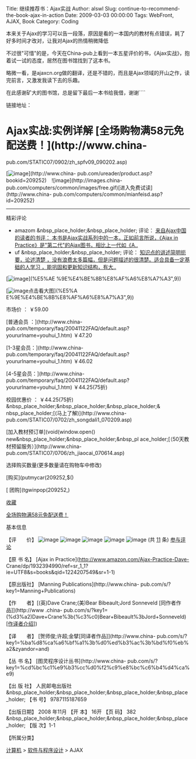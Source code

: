 Title: 继续推荐书：Ajax实战
Author: alswl
Slug: continue-to-recommend-the-book-ajax-in-action
Date: 2009-03-03 00:00:00
Tags: WebFront, AJAX, Book
Category: Coding

本来关于Ajax的学习可以告一段落，原因是看的一本国内的教材有点错误，耗了好多时间才改对，让我对Ajax的热情稍微降低

不过很"可惜"的是，今天在China-pub上看到一本五星评价的书，《Ajax实战》，抱着试一试的态度，居然在图书馆找到了这本书。

略微一看，是ajaxcn.org做的翻译，还是不错的，而且是Ajax领域的开山之作，读完前言，又激发我读下去的乐趣。

在此感谢矿大的图书馆，总是留下最后一本书给我借，谢谢````

链接地址：

# Ajax实战:实例详解 [全场购物满58元免配送费！](http://www.china-
pub.com/STATIC07/0902/zh_spfv09_090202.asp)

[![image](https://ohsolnxaa.qnssl.com/upload_dropbox/200903/icon_dzs.gif)](http://www.china-
pub.com/ureader/product.asp?bookid=209252)　![image](http://images.china-
pub.com/computers/common/images/free.gif)[进入免费试读](http://www.china-
pub.com/computers/common/mianfeisd.asp?id=209252)

* * *

  

精彩评论

  * amazom &nbsp_place_holder;&nbsp_place_holder; 评论： [来自Ajax中国的读者的书评： 本书是Ajax实战系列中的一本，正如前言所说，《Ajax in Practice》是"第二代"的Ajax图书，相比上一代如《A..](http://www.china-pub.com/member/bookpinglun/viewpinglun.asp?id=209252&gid=1)
  * uf &nbsp_place_holder;&nbsp_place_holder; 评论： [知识点的讲述简明扼要，论述清楚 ，没有浪费太多篇幅，但是问题描述的很清楚。适合具备一定基础的人学习 ，能巩固和更新知识结构，有大..](http://www.china-pub.com/member/bookpinglun/viewpinglun.asp?id=209252&gid=1)

[![image](https://ohsolnxaa.qnssl.com/upload_dropbox/200903/zcover.jpg)](%E5%AE
%9E%E4%BE%8B%E8%AF%A6%E8%A7%A3",9))

[![image](https://ohsolnxaa.qnssl.com/upload_dropbox/200903/zoom.gif)点击看大图](%E5%A
E%9E%E4%BE%8B%E8%AF%A6%E8%A7%A3",9))

市场价 ： ￥59.00

[普通会员 ：](http://www.china-
pub.com/temporary/faq/20041122FAQ/default.asp?yoururlname=youhui_1.htm) ￥47.20

[1-3星会员：](http://www.china-
pub.com/temporary/faq/20041122FAQ/default.asp?yoururlname=youhui_1.htm) ￥46.02

[4-5星会员：](http://www.china-
pub.com/temporary/faq/20041122FAQ/default.asp?yoururlname=youhui_1.htm)
￥44.25(75折)

校园优惠价 ： ￥44.25(75折) &nbsp_place_holder;&nbsp_place_holder;&nbsp_place_holder;&
nbsp_place_holder;[(马上了解)](http://www.china-
pub.com/STATIC07/0702/zh_songdali1_070209.asp)

[加入教材预订单](void(window.open() new&nbsp_place_holder;&nbsp_place_holder;&nbsp_pl
ace_holder;[（50天教材预留服务）](http://www.china-
pub.com/STATIC07/0706/zh_jiaocai_070614.asp)

  

选择购买数量(更多数量请在购物车中修改)

[购买](putmycar(209252,$()

[ 团购](tgwinpop(209252,)

[ 收藏](http://www.china-pub.com/209252&ref=ps#)

[全场购物满58元免配送费！](http://www.china-pub.com/STATIC07/0902/zh_spfv09_090202.asp)

基本信息

【评　　价】 ![image](https://ohsolnxaa.qnssl.com/upload_dropbox/200903/art1.gif)
![image](https://ohsolnxaa.qnssl.com/upload_dropbox/200903/art1.gif)
![image](https://ohsolnxaa.qnssl.com/upload_dropbox/200903/art1.gif)
![image](https://ohsolnxaa.qnssl.com/upload_dropbox/200903/art1.gif)
![image](https://ohsolnxaa.qnssl.com/upload_dropbox/200903/art1.gif) (共
[11](http://www.china-pub.com/member/bookpinglun/viewpinglun.asp?id=209252) 条)
[参与评论](cp();)

【原 书 名】 [Ajax in Practice](http://www.amazon.com/Ajax-Practice-Dave-
Crane/dp/1932394990/ref=sr_1_1?ie=UTF8&s=books&qid=1224207549&sr=1-1)

【原出版社】 [Manning Publications](http://www.china-
pub.com/s/?key1=Manning+Publications)

【作　　者】[(英)Dave Crane;(美)Bear Bibeault;Jord Sonneveld [同作者作品]](http://www
.china-
pub.com/s/?key1=(%d3%a2)Dave+Crane%3b(%c3%c0)Bear+Bibeault%3bJord+Sonneveld)
[[作译者介绍]](%E5%AE%9E%E4%BE%8B%E8%AF%A6%E8%A7%A3",5))

【译　　者】 [贺师俊;许超;金擘[同译者作品]](http://www.china-
pub.com/s/?key1=%ba%d8%ca%a6%bf%a1%3b%d0%ed%b3%ac%3b%bd%f0%eb%a2&zyandor=and)

【丛 书 名】 [图灵程序设计丛书](http://www.china-
pub.com/s/?key1=%cd%bc%c1%e9%b3%cc%d0%f2%c9%e8%bc%c6%b4%d4%ca%e9)

【出 版 社】 人民邮电出版社
&nbsp_place_holder;&nbsp_place_holder;&nbsp_place_holder;&nbsp_place_holder;
【书 号】 9787115187659

【出版日期】 2008 年11月 【开 本】 16开 【页 码】 382
&nbsp_place_holder;&nbsp_place_holder;&nbsp_place_holder;&nbsp_place_holder;
【版 次】1-1

【所属分类】

[计算机](http://www.china-pub.com/browse/?typeid=59&ordertype=1) >
[软件与程序设计](http://www.china-pub.com/browse/?typeid=59-05&ordertype=1) > AJAX

